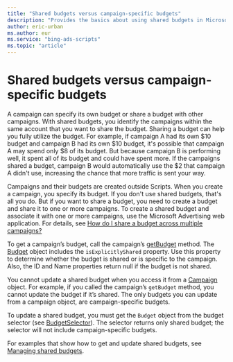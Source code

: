 ```yaml
---
title: "Shared budgets versus campaign-specific budgets"
description: "Provides the basics about using shared budgets in Microsoft Advertising Scripts."
author: eric-urban
ms.author: eur
ms.service: "bing-ads-scripts"
ms.topic: "article"
---
```



# Shared budgets versus campaign-specific budgets

A campaign can specify its own budget or share a budget with other campaigns. With shared budgets, you identify the campaigns within the same account that you want to share the budget. Sharing a budget can help you fully utilize the budget. For example, if campaign A had its own $10 budget and campaign B had its own $10 budget, it's possible that campaign A may spend only $8 of its budget. But because campaign B is performing well, it spent all of its budget and could have spent more. If the campaigns shared a budget, campaign B would automatically use the $2 that campaign A didn't use, increasing the chance that more traffic is sent your way.

Campaigns and their budgets are created outside Scripts. When you create a campaign, you specify its budget. If you don't use shared budgets, that's all you do. But if you want to share a budget, you need to create a budget and share it to one or more campaigns. To create a shared budget and associate it with one or more campaigns, use the Microsoft Advertising web application. For details, see [How do I share a budget across multiple campaigns?](https://help.ads.microsoft.com/#apex/3/en/56814/1)

To get a campaign’s budget, call the campaign’s [getBudget](../reference/Campaign.md#getbudget) method. The [Budget](../reference/Budget.md) object includes the `isExplicitlyShared` property. Use this property to determine whether the budget is shared or is specific to the campaign. Also, the ID and Name properties return null if the budget is not shared.

You cannot update a shared budget when you access it from a [Campaign](../reference/Campaign.md) object. For example, if you called the campaign’s `getBudget` method, you cannot update the budget if it’s shared. The only budgets you can update from a campaign object, are campaign-specific budgets.

To update a shared budget, you must get the `Budget` object from the budget selector (see [BudgetSelector](../reference/BudgetSelector.md)). The selector returns only shared budget; the selector will not include campaign-specific budgets.

For examples that show how to get and update shared budgets, see [Managing shared budgets](../examples/budgets.md).

